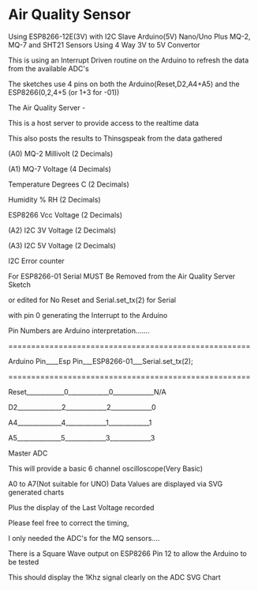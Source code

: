 # Air Quality Sensor
Using ESP8266-12E(3V) with I2C Slave Arduino(5V) Nano/Uno Plus MQ-2, MQ-7 and SHT21 Sensors Using 4 Way 3V to 5V Convertor


This is using an Interrupt Driven routine on the Arduino to refresh the data from the available ADC's


The sketches use 4 pins on both the Arduino(Reset,D2,A4+A5) and the ESP8266(0,2,4+5 (or 1+3 for -01))

The Air Quality Server -


This is a host server to provide access to the realtime data 

This also posts the results to Thinsgspeak from the data gathered

(A0)  MQ-2  Millivolt (2 Decimals)

(A1)  MQ-7  Voltage   (4 Decimals)

Temperature Degrees C (2 Decimals)

Humidity % RH      (2 Decimals)

ESP8266 Vcc Voltage   (2 Decimals)

(A2) I2C 3V Voltage   (2 Decimals)

(A3) I2C 5V Voltage   (2 Decimals)

I2C Error counter

   For ESP8266-01 Serial MUST Be Removed from the Air Quality Server Sketch
   
   or edited for No Reset and Serial.set_tx(2) for Serial
   
   with pin 0 generating the Interrupt to the Arduino
   
   
   Pin Numbers are Arduino interpretation.......
   
   =====================================================
   
   Arduino Pin____Esp Pin___ESP8266-01___Serial.set_tx(2);
   
   =====================================================
   
   Reset____________0_____________0_____________N/A
   
   D2______________2_____________2_____________0
   
   A4______________4_____________1_____________1
   
   A5______________5_____________3_____________3



Master ADC


This will provide a basic 6 channel oscilloscope(Very Basic)

A0 to A7(Not suitable for UNO) Data Values are displayed via SVG generated charts

Plus the display of the Last Voltage recorded

Please feel free to correct the timing,

I only needed the ADC's for the MQ sensors....

There is a Square Wave output on ESP8266 Pin 12 to allow the Arduino to be tested

This should display the 1Khz signal clearly on the ADC SVG Chart



